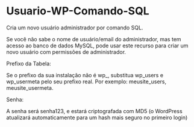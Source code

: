 # Usuario-WP-Comando-SQL
Cria um novo usuário administrador por comando SQL.

Se você não sabe o nome de usuário/email do administrador, mas tem acesso ao banco de dados MySQL, pode usar este recurso para criar um novo usuário com permissões de administrador. 



Prefixo da Tabela:

Se o prefixo da sua instalação não é wp_, substitua wp_users e wp_usermeta pelo seu prefixo real. Por exemplo: meusite_users, meusite_usermeta.

Senha:

A senha será senha123, e estará criptografada com MD5 (o WordPress atualizará automaticamente para um hash mais seguro no primeiro login)
